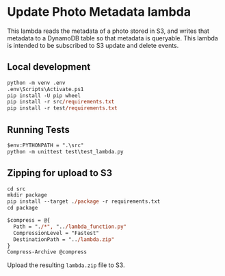 # Update Photo Metadata lambda

This lambda reads the metadata of a photo stored in S3, and writes that metadata to a DynamoDB table so that metadata is queryable. This lambda is intended to be subscribed to S3 update and delete events.

## Local development

```ps
python -m venv .env
.env\Scripts\Activate.ps1
pip install -U pip wheel
pip install -r src/requirements.txt
pip install -r test/requirements.txt
```

## Running Tests

```ps
$env:PYTHONPATH = ".\src"
python -m unittest test\test_lambda.py
```

## Zipping for upload to S3

```ps
cd src
mkdir package
pip install --target ./package -r requirements.txt
cd package

$compress = @{
  Path = "./*", "../lambda_function.py"
  CompressionLevel = "Fastest"
  DestinationPath = "../lambda.zip"
}
Compress-Archive @compress
```

Upload the resulting `lambda.zip` file to S3.